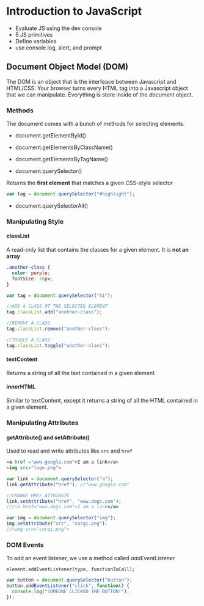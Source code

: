 # Introduction to JavaScript

- Evaluate JS using the dev console
- 5 JS primitives
- Define variables
- use console.log, alert, and prompt

## Document Object Model (DOM)

The DOM is an object that is the interfeace between Javascript and HTML/CSS.  Your browser turns every HTML tag into a Javascript object that we can manipulate.  Everything is store inside of the *document* object.

### Methods

The document comes with a bunch of methods for selecting elements.

* document.getElementById()
* document.getElementsByClassName()
* document.getElementsByTagName()

* document.querySelector()

Returns the **first element** that matches a given CSS-style selector

```javascript
var tag = document.querySelector("#highlight");
```

* document.querySelectorAll()

### Manipulating Style

#### classList

A read-only list that contains the classes for a given element. It is **not an array**

```css
.another-class {
  color: purple;
  fontSize: 76px;
}
```

```javascript
var tag = document.querySelector("h1");

//ADD A CLASS OT THE SELECTED ELEMENT
tag.classList.add("another-class");

//REMOVE A CLASS
tag.classList.remove("another-class");

//TOGGLE A CLASS
tag.classList.toggle("another-class");
```

#### textContent

Returns a string of all the text contained in a given element

#### innerHTML

Similar to textContent, except it returns a string of all the HTML contained in a given element.

### Manipulating Attributes

#### getAttribute() and setAttribute()

Used to read and write attributes like `src` and `href`

```html
<a href ="www.google.com">I am a link</a>
<img src="logo.png">
```

```javascript
var link = document.querySelector("a");
link.getAttribute("href"); //"www.google.com"

//CHANGE HREF ATTRIBUTE
link.setAttribute("href", "www.dogs.com");
///<a href="www.dogs.com">I am a link</a>

var img = document.querySelector("img");
img.setAttribute("src", "corgi.png");
//<img src="corgi.png">
```

### DOM Events

To add an event listener, we use a method called *addEventListener*
```
element.addEventListener(type, functionToCall);
```
```javascript
var button = document.querySelector("button");
button.addEventListener("click", function() {
  console.log("SOMEONE CLICKED THE BUTTON!");
});
```
